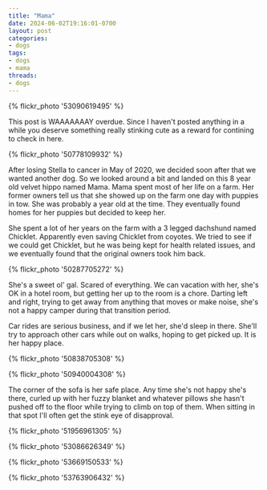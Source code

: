 ```yaml
---
title: "Mama"
date: 2024-06-02T19:16:01-0700
layout: post
categories:
- dogs
tags:
- dogs
- mama
threads:
- dogs
---
```


{% flickr_photo '53090619495' %}

This post is WAAAAAAAY overdue. Since I haven't posted anything in a while you deserve something really stinking cute as a reward for contining to check in here.

{% flickr_photo '50778109932' %}

After losing Stella to cancer in May of 2020, we decided soon after that we wanted another dog. So we looked around a bit and landed on this 8 year old velvet hippo named Mama. Mama spent most of her life on a farm. Her former owners tell us that she showed up on the farm one day with puppies in tow. She was probably a year old at the time. They eventually found homes for her puppies but decided to keep her.

She spent a lot of her years on the farm with a 3 legged dachshund named Chicklet. Apparently even saving Chicklet from coyotes. We tried to see if we could get Chicklet, but he was being kept for health related issues, and we eventually found that the original owners took him back.

{% flickr_photo '50287705272' %}

She's a sweet ol' gal. Scared of everything. We can vacation with her, she's OK in a hotel room, but getting her up to the room is a chore. Darting left and right, trying to get away from anything that moves or make noise, she's not a happy camper during that transition period.

Car rides are serious business, and if we let her, she'd sleep in there. She'll try to approach other cars while out on walks, hoping to get picked up. It is her happy place.

{% flickr_photo '50838705308' %}

{% flickr_photo '50940004308' %}

The corner of the sofa is her safe place. Any time she's not happy she's there, curled up with her fuzzy blanket and whatever pillows she hasn't pushed off to the floor while trying to climb on top of them. When sitting in that spot I'll often get the stink eye of disapproval.

{% flickr_photo '51956961305' %}

{% flickr_photo '53086626349' %}

{% flickr_photo '53669150533' %}

{% flickr_photo '53763906432' %}